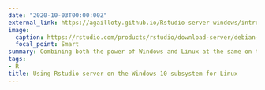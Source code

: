 ```yaml
---
date: "2020-10-03T00:00:00Z"
external_link: https://agailloty.github.io/Rstudio-server-windows/introduction.html
image:
  caption: https://rstudio.com/products/rstudio/download-server/debian-ubuntu/
  focal_point: Smart
summary: Combining both the power of Windows and Linux at the same on the same running computer while developing in R.
tags: 
- R
title: Using Rstudio server on the Windows 10 subsystem for Linux
---
```

